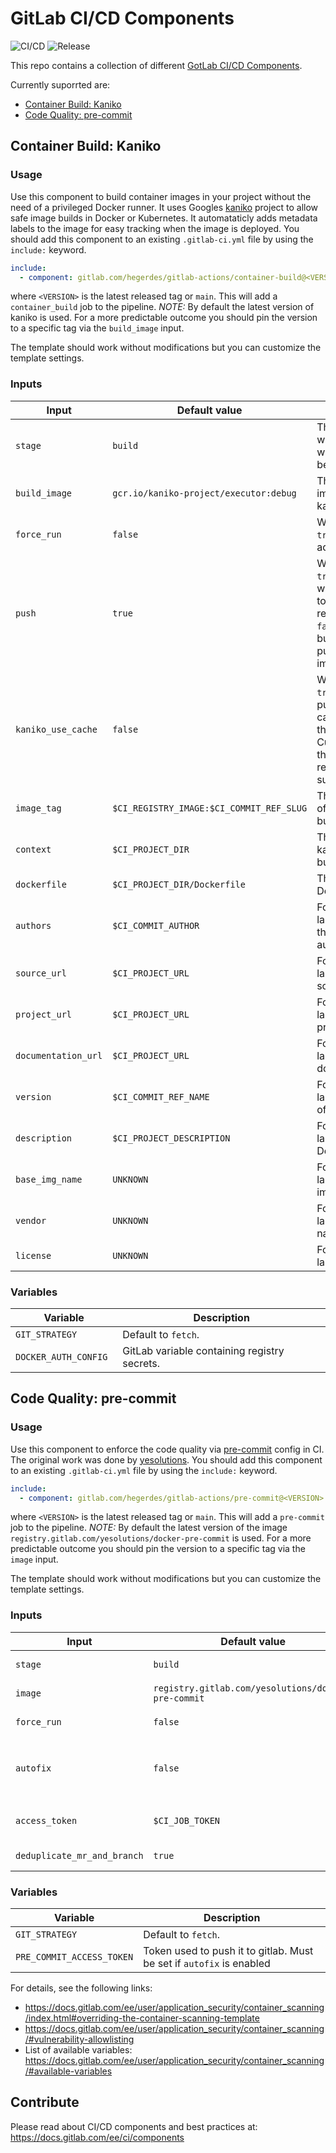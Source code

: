 # GitLab CI/CD Components
![CI/CD](https://gitlab.com/hegerdes/gitlab-actions/badges/main/pipeline.svg)
![Release](https://gitlab.com/hegerdes/gitlab-actions/-/badges/release.svg)

This repo contains a collection of different [GotLab CI/CD Components](https://about.gitlab.com/blog/2023/12/21/introducing-the-gitlab-ci-cd-catalog-beta/).

Currently suporrted are:
 * [Container Build: Kaniko](https://gitlab.com/hegerdes/gitlab-actions#container-build-kaniko)
 * [Code Quality: pre-commit](https://gitlab.com/hegerdes/gitlab-actions#Code-Quality:-pre-commit)

## Container Build: Kaniko

### Usage

Use this component to build container images in your project without the need of a privileged Docker runner. It uses Googles [kaniko](https://github.com/GoogleContainerTools/kaniko) project to allow safe image builds in Docker or Kubernetes. It automataticly adds metadata labels to the image for easy tracking when the image is deployed.
You should add this component to an existing `.gitlab-ci.yml` file by using the `include:`
keyword.

```yaml
include:
  - component: gitlab.com/hegerdes/gitlab-actions/container-build@<VERSION>
```

where `<VERSION>` is the latest released tag or `main`. This will add a `container_build` job to the pipeline.
*NOTE:* By default the latest version of kaniko is used. For a more predictable outcome you should pin the version to a specific tag via the `build_image` input.


The template should work without modifications but you can customize the template settings.
### Inputs

| Input | Default value | Description |
| ----- | ------------- | ----------- |
| `stage` | `build`      | The stage where you want the job to be added |
| `build_image` | `gcr.io/kaniko-project/executor:debug` | The Docker image of kaniko |
| `force_run` | `false` | When set to `true` it always adds the job |
| `push` | `true` | When set to `true` the image will be pushed to the default registry. Set to `false` to only build without pushing the image. |
| `kaniko_use_cache` | `false` | When set to `true` kaniko will push build cache layers to the registry. Currently only the gitlab registry is supported. |
| `image_tag` | `$CI_REGISTRY_IMAGE:$CI_COMMIT_REF_SLUG` | The name/path of the image to build. |
| `context` | `$CI_PROJECT_DIR` | The kaniko/docker build context. |
| `dockerfile` | `$CI_PROJECT_DIR/Dockerfile` | The path to the Dockerfile. |
| `authors` | `$CI_COMMIT_AUTHOR` | For OCI image label: Name of the image author(s).|
| `source_url` | `$CI_PROJECT_URL` | For OCI image label: Url of the source code. |
| `project_url` | `$CI_PROJECT_URL` | For OCI image label: Url of the project. |
| `documentation_url` | `$CI_PROJECT_URL` | For OCI image label: Url of the documentation. |
| `version` | `$CI_COMMIT_REF_NAME` | For OCI image label: Version of the image. |
| `description` | `$CI_PROJECT_DESCRIPTION` | For OCI image label: Description. |
| `base_img_name` | `UNKNOWN` | For OCI image label: Base image name. |
| `vendor` | `UNKNOWN` | For OCI image label: Vendor name. |
| `license` | `UNKNOWN` | For OCI image label: License. |

### Variables

| Variable | Description |
| -------- | ----------- |
| `GIT_STRATEGY` | Default to `fetch`. |
| `DOCKER_AUTH_CONFIG ` | GitLab variable containing registry secrets. |

## Code Quality: pre-commit

### Usage

Use this component to enforce the code quality via [pre-commit](https://pre-commit.com/) config in CI. The original work was done by [yesolutions](https://gitlab.com/yesolutions/gitlab-ci-templates).
You should add this component to an existing `.gitlab-ci.yml` file by using the `include:`
keyword.

```yaml
include:
  - component: gitlab.com/hegerdes/gitlab-actions/pre-commit@<VERSION>
```

where `<VERSION>` is the latest released tag or `main`. This will add a `pre-commit` job to the pipeline.
*NOTE:* By default the latest version of the image `registry.gitlab.com/yesolutions/docker-pre-commit` is used. For a more predictable outcome you should pin the version to a specific tag via the `image` input.


The template should work without modifications but you can customize the template settings.
### Inputs

| Input | Default value | Description |
| ----- | ------------- | ----------- |
| `stage` | `build`      | The stage where you want the job to be added |
| `image` | `registry.gitlab.com/yesolutions/docker-pre-commit` | The Docker image for pre-commit |
| `force_run` | `false` | When set to `true` it always adds the job |
| `autofix` | `false` | When set to `true` it automatically try to fix the violating code and push it to gitlab. Needs `PRE_COMMIT_ACCESS_TOKEN` |
| `access_token` | `$CI_JOB_TOKEN` | Token used to push it to gitlab. Must be set if `autofix` is enabled |
| `deduplicate_mr_and_branch` | `true` | Don't add the job twice for branch and PR |

### Variables

| Variable | Description |
| -------- | ----------- |
| `GIT_STRATEGY` | Default to `fetch`. |
| `PRE_COMMIT_ACCESS_TOKEN` | Token used to push it to gitlab. Must be set if `autofix` is enabled |

For details, see the following links:
- https://docs.gitlab.com/ee/user/application_security/container_scanning/index.html#overriding-the-container-scanning-template
- https://docs.gitlab.com/ee/user/application_security/container_scanning/#vulnerability-allowlisting
- List of available variables: https://docs.gitlab.com/ee/user/application_security/container_scanning/#available-variables


## Contribute

Please read about CI/CD components and best practices at: https://docs.gitlab.com/ee/ci/components
